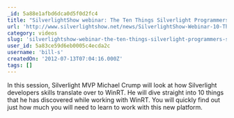 ```yaml
---
_id: 5a88e1afbd6dca0d5f0d2fc4
title: "SilverlightShow webinar: The Ten Things Silverlight Programmers Should Know About Windows 8"
url: 'http://www.silverlightshow.net/news/SilverlightShow-Webinar-10-Things-Silverlight-Developers-Should-Know-About-Windows-8.aspx'
category: videos
slug: 'silverlightshow-webinar-the-ten-things-silverlight-programmers-should-know-about-windows-8'
user_id: 5a83ce59d6eb0005c4ecda2c
username: 'bill-s'
createdOn: '2012-07-13T07:04:16.000Z'
tags: []
---
```


In this session, Silverlight MVP Michael Crump will look at how Silverlight developers skills translate over to WinRT. He will dive straight into 10 things that he has discovered while working with WinRT. You will quickly find out just how much you will need to learn to work with this new platform.
